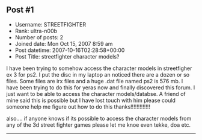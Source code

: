 ## Post #1
- Username: STREETFIGHTER
- Rank: ultra-n00b
- Number of posts: 2
- Joined date: Mon Oct 15, 2007 8:59 am
- Post datetime: 2007-10-16T02:28:58+00:00
- Post Title: streetfighter character models?

I have been trying to somehow access the character models in streetfigher ex 3 for ps2. I put the disc in my laptop an noticed there are a dozen or so files. Some files are irx files and a huge .dat file named ps2 is 576 mb. I have been trying to do this for yeras now and finally discovered this forum. I just want to be able to access the character models/databse. A friend of mine said this is possible but I have lost touch with him please could someone help me figure out how to do this thanks!!!!!!!!!!!!!

also.... if anyone knows if its possible to access the character models from any of the 3d street fighter games please let me knoe even tekke, doa etc.

--------------------------------------------------------------------------------
